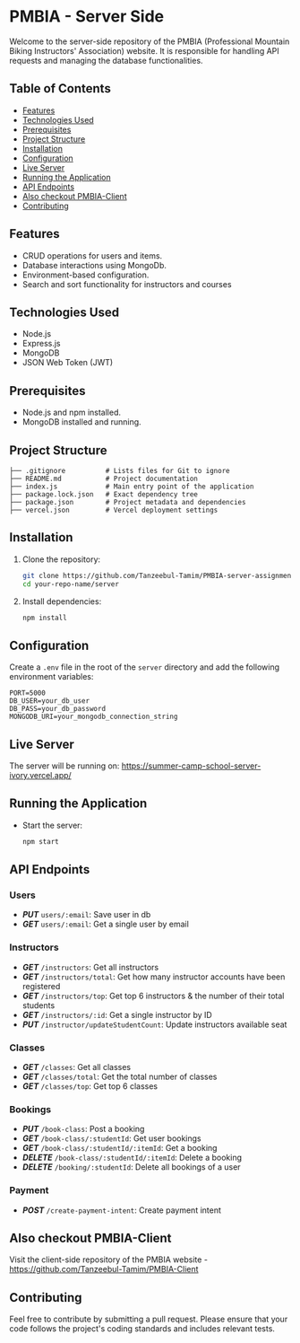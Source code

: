# PMBIA - Server Side
Welcome to the server-side repository of the PMBIA (Professional Mountain Biking Instructors' Association) website. It is responsible for handling API requests and managing the database functionalities.

## Table of Contents
- [Features](#features)
- [Technologies Used](#technologies-used)
- [Prerequisites](#prerequisites)
- [Project Structure](#project-structure)
- [Installation](#installation)
- [Configuration](#configuration)
- [Live Server](#live-server)
- [Running the Application](#running-the-application)
- [API Endpoints](#api-endpoints)
- [Also checkout PMBIA-Client](#also-checkout-pmbia-client)
- [Contributing](#contributing)

## Features

- CRUD operations for users and items.
- Database interactions using MongoDb.
- Environment-based configuration.
- Search and sort functionality for instructors and courses

## Technologies Used

- Node.js
- Express.js
- MongoDB
- JSON Web Token (JWT)

## Prerequisites

- Node.js and npm installed.
- MongoDB installed and running.

## Project Structure

```
├── .gitignore          # Lists files for Git to ignore
├── README.md           # Project documentation
├── index.js            # Main entry point of the application
├── package.lock.json   # Exact dependency tree
├── package.json        # Project metadata and dependencies
├── vercel.json         # Vercel deployment settings
```

## Installation

1. Clone the repository:
    ```bash
    git clone https://github.com/Tanzeebul-Tamim/PMBIA-server-assignment-12
    cd your-repo-name/server
    ```

2. Install dependencies:
    ```bash
    npm install
    ```

## Configuration

Create a `.env` file in the root of the `server` directory and add the following environment variables:

```
PORT=5000
DB_USER=your_db_user
DB_PASS=your_db_password
MONGODB_URI=your_mongodb_connection_string
```

## Live Server

The server will be running on: https://summer-camp-school-server-ivory.vercel.app/

## Running the Application

- Start the server:
    ```bash
    npm start
    ```

## API Endpoints

### Users
- ***PUT*** `users/:email`: Save user in db
- ***GET*** `users/:email`: Get a single user by email

### Instructors
- ***GET*** `/instructors`: Get all instructors
- ***GET*** `/instructors/total`: Get how many instructor accounts have been registered
- ***GET*** `/instructors/top`: Get top 6 instructors & the number of their total students
- ***GET*** `/instructors/:id`: Get a single instructor by ID
- ***PUT*** `/instructor/updateStudentCount`: Update instructors available seat

### Classes
- ***GET*** `/classes`: Get all classes
- ***GET*** `/classes/total`: Get the total number of classes
- ***GET*** `/classes/top`: Get top 6 classes

### Bookings
- ***PUT*** `/book-class`: Post a booking
- ***GET*** `/book-class/:studentId`: Get user bookings
- ***GET*** `/book-class/:studentId/:itemId`: Get a booking
- ***DELETE*** `/book-class/:studentId/:itemId`: Delete a booking
- ***DELETE*** `/booking/:studentId`: Delete all bookings of a user

### Payment
- ***POST*** `/create-payment-intent`: Create payment intent

## Also checkout PMBIA-Client
Visit the client-side repository of the PMBIA website - https://github.com/Tanzeebul-Tamim/PMBIA-Client

## Contributing

Feel free to contribute by submitting a pull request. Please ensure that your code follows the project's coding standards and includes relevant tests.

